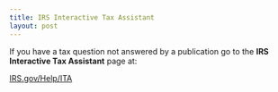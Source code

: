 ```yaml
---
title: IRS Interactive Tax Assistant
layout: post
---
```


If you have a tax question not answered by a publication go to the **IRS Interactive Tax Assistant** page at:

[IRS.gov/Help/ITA](www.irs.gov/help/ita)